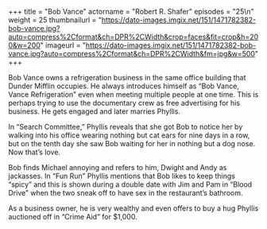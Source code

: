 +++
title = "Bob Vance"
actorname = "Robert R. Shafer"
episodes = "25\n"
weight = 25
thumbnailurl = "https://dato-images.imgix.net/151/1471782382-bob-vance.jpg?auto=compress%2Cformat&ch=DPR%2CWidth&crop=faces&fit=crop&h=200&w=200"
imageurl = "https://dato-images.imgix.net/151/1471782382-bob-vance.jpg?auto=compress%2Cformat&ch=DPR%2CWidth&fm=jpg&w=500"
+++

Bob Vance owns a refrigeration business in the same office building that Dunder Mifflin occupies. He always introduces himself as “Bob Vance, Vance Refrigeration” even when meeting multiple people at one time. This is perhaps trying to use the documentary crew as free advertising for his business. He gets engaged and later marries Phyllis.

In “Search Committee,” Phyllis reveals that she got Bob to notice her by walking into his office wearing nothing but cat ears for nine days in a row, but on the tenth day she saw Bob waiting for her in nothing but a dog nose. Now that’s love.

Bob finds Michael annoying and refers to him, Dwight and Andy as jackasses. In “Fun Run” Phyllis mentions that Bob likes to keep things “spicy” and this is shown during a double date with Jim and Pam in “Blood Drive” when the two sneak off to have sex in the restaurant’s bathroom.

As a business owner, he is very wealthy and even offers to buy a hug Phyllis auctioned off in “Crime Aid” for $1,000.